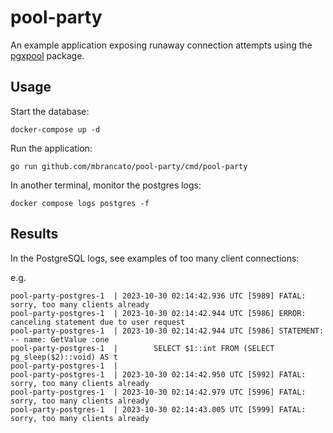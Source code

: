 # pool-party

An example application exposing runaway connection attempts using the [pgxpool](https://pkg.go.dev/github.com/jackc/pgx/v5/pgxpool) package.

## Usage

Start the database:

```shell
docker-compose up -d
```

Run the application:

```shell
go run github.com/mbrancato/pool-party/cmd/pool-party
```

In another terminal, monitor the postgres logs:

```shell
docker compose logs postgres -f
```

## Results

In the PostgreSQL logs, see examples of too many client connections:

e.g.
```
pool-party-postgres-1  | 2023-10-30 02:14:42.936 UTC [5989] FATAL:  sorry, too many clients already
pool-party-postgres-1  | 2023-10-30 02:14:42.944 UTC [5986] ERROR:  canceling statement due to user request
pool-party-postgres-1  | 2023-10-30 02:14:42.944 UTC [5986] STATEMENT:  -- name: GetValue :one
pool-party-postgres-1  |        SELECT $1::int FROM (SELECT pg_sleep($2)::void) AS t
pool-party-postgres-1  |        
pool-party-postgres-1  | 2023-10-30 02:14:42.950 UTC [5992] FATAL:  sorry, too many clients already
pool-party-postgres-1  | 2023-10-30 02:14:42.979 UTC [5996] FATAL:  sorry, too many clients already
pool-party-postgres-1  | 2023-10-30 02:14:43.005 UTC [5999] FATAL:  sorry, too many clients already

```